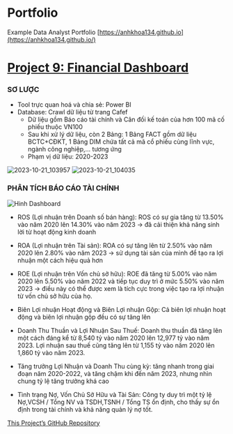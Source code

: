 # Portfolio
Example Data Analyst Portfolio
[https://anhkhoa134.github.io](https://anhkhoa134.github.io/)
# [Project 9: Financial Dashboard](https://github.com/anhkhoa134/portfolio/tree/main/Project_9)

### SƠ LƯỢC
* Tool trực quan hoá và chia sẻ: Power BI
* Database: Crawl dữ liệu từ trang Cafef
  * Dữ liệu gồm Báo cáo tài chính và Cân đối kế toán của hơn 100 mã cố phiếu thuộc VN100
  * Sau khi xử lý dữ liệu, còn 2 Bảng: 1 Bảng FACT gồm dữ liệu BCTC+CĐKT, 1 Bảng DIM chứa tất cả mã cổ phiếu cùng lĩnh vực, ngành công nghiệp,... tương ứng
  * Phạm vị dữ liệu: 2020-2023

![2023-10-21_103957](https://github.com/anhkhoa134/portfolio/assets/108108639/281bc012-89e1-4580-87e2-ced43b11c896)
![2023-10-21_104035](https://github.com/anhkhoa134/portfolio/assets/108108639/5aff69d0-dee5-418b-9dfa-c4bdaf6ff7cf)


### PHÂN TÍCH BÁO CÁO TÀI CHÍNH
![Hinh Dashboard](https://github.com/anhkhoa134/portfolio/assets/108108639/044714e6-c279-4452-843b-2e1d201f9f25)

* ROS (Lợi nhuận trên Doanh số bán hàng): ROS có sự gia tăng từ 13.50% vào năm 2020 lên 14.30% vào năm 2023 -> đã cải thiện khả năng sinh lời từ hoạt động kinh doanh
* ROA (Lợi nhuận trên Tài sản): ROA có sự tăng lên từ 2.50% vào năm 2020 lên 2.80% vào năm 2023 -> sử dụng tài sản của mình để tạo ra lợi nhuận một cách hiệu quả hơn
* ROE (Lợi nhuận trên Vốn chủ sở hữu): ROE đã tăng từ 5.00% vào năm 2020 lên 5.50% vào năm 2022 và tiếp tục duy trì ở mức 5.50% vào năm 2023 -> điều này có thể được xem là tích cực trong việc tạo ra lợi nhuận từ vốn chủ sở hữu của họ.

* Biên Lợi nhuận Hoạt động và Biên Lợi nhuận Gộp: Cả biên lợi nhuận hoạt động và biên lợi nhuận gộp đều có sự tăng lên
* Doanh Thu Thuần và Lợi Nhuận Sau Thuế: Doanh thu thuần đã tăng lên một cách đáng kể từ 8,540 tỷ vào năm 2020 lên 12,977 tỷ vào năm 2023. Lợi nhuận sau thuế cũng tăng lên từ 1,155 tỷ vào năm 2020 lên 1,860 tỷ vào năm 2023.
* Tăng trưởng Lợi Nhuận và Doanh Thu cùng kỳ: tăng nhanh trong giai đoạn năm 2020-2022, và tăng chậm khi đến năm 2023, nhưng nhìn chung tỷ lệ tăng trưởng khá cao

* Tình trạng Nợ, Vốn Chủ Sở Hữu và Tài Sản: Công ty duy trì một tỷ lệ Nợ,VCSH / Tổng NV và TSDH,TSNH / Tổng TS ổn định, cho thấy sự ổn định trong tài chính và khả năng quản lý nợ tốt.

[This Project’s GitHub Repository](https://github.com/anhkhoa134/portfolio/tree/main/Project_9)

